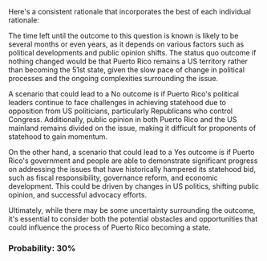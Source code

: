 Here's a consistent rationale that incorporates the best of each individual rationale:

The time left until the outcome to this question is known is likely to be several months or even years, as it depends on various factors such as political developments and public opinion shifts. The status quo outcome if nothing changed would be that Puerto Rico remains a US territory rather than becoming the 51st state, given the slow pace of change in political processes and the ongoing complexities surrounding the issue.

A scenario that could lead to a No outcome is if Puerto Rico's political leaders continue to face challenges in achieving statehood due to opposition from US politicians, particularly Republicans who control Congress. Additionally, public opinion in both Puerto Rico and the US mainland remains divided on the issue, making it difficult for proponents of statehood to gain momentum.

On the other hand, a scenario that could lead to a Yes outcome is if Puerto Rico's government and people are able to demonstrate significant progress on addressing the issues that have historically hampered its statehood bid, such as fiscal responsibility, governance reform, and economic development. This could be driven by changes in US politics, shifting public opinion, and successful advocacy efforts.

Ultimately, while there may be some uncertainty surrounding the outcome, it's essential to consider both the potential obstacles and opportunities that could influence the process of Puerto Rico becoming a state.

### Probability: 30%